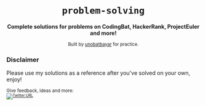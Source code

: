 <div align="center">
  <h1><code>problem-solving</code></h1>

  <strong>Complete solutions for problems on CodingBat, HackerRank, ProjectEuler and more!</strong>
  
  <sub> Built by <a href="https://www.twitter.com/unobatbayar">unobatbayar</a> for practice. </sub>
</div>

### Disclaimer
Please use my solutions as a reference after you've solved on your own, enjoy!

<sub>Give feedback, ideas and more: <br> <sub> 
[![Twitter URL](https://img.shields.io/twitter/url/https/twitter.com/unobatbayar.svg?style=social&label=Follow%20%40unobatbayar)](https://twitter.com/unobatbayar)
